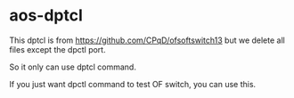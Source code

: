 # aos-dptcl
This dptcl is from https://github.com/CPqD/ofsoftswitch13 but we delete all files except the dpctl port.

So it only can use dptcl command.

If you just want dpctl command to test OF switch, you can use this.
